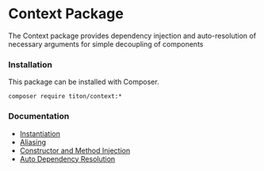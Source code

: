 # Context Package #

The Context package provides dependency injection and auto-resolution of necessary arguments for simple decoupling of components

### Installation ###

This package can be installed with Composer.

```shell
composer require titon/context:*
```

### Documentation ###

* [Instantiation](instantiation.md)
* [Aliasing](aliasing.md)
* [Constructor and Method Injection](injection.md)
* [Auto Dependency Resolution](dependency_resolution.md)